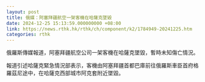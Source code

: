 ```yaml
---
layout: post
title: 俄媒：阿塞拜疆航空一架客機在哈薩克墜毀
date: 2024-12-25 15:13:59.000000000 +08:00
link: https://news.rthk.hk/rthk/ch/component/k2/1784949-20241225.htm
categories: rthk
---
```


俄羅斯傳媒報道，阿塞拜疆航空公司一架客機在哈薩克墜毀，暫時未知傷亡情況。

報道引述哈薩克緊急情況部表示，客機由阿塞拜疆首都巴庫前往俄羅斯車臣首府格羅茲尼途中，在哈薩克西部城市阿克套附近墜毀。
